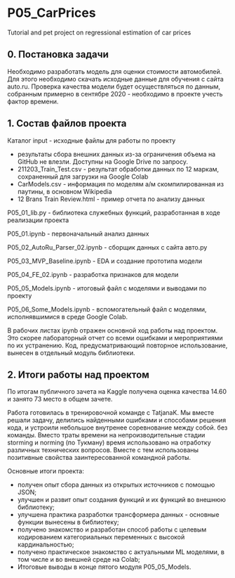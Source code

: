 # P05_CarPrices
Tutorial and pet project on regressional estimation of car prices

## 0. Постановка задачи

Необходимо разработать модель для оценки стоимости автомобилей. Для этого необходимо скачать исходные данные для обучения с сайта auto.ru.  Проверка качества модели будет осуществляться по данным, собранным примерно в сентябре 2020 - необходимо в проекте учесть фактор времени. 

## 1. Состав файлов проекта
Каталог input - исходные файлы для работы по проекту
- результаты сбора внешних данных из-за ограничения объема на GitHub не влезли. Доступны на Google Drive по запросу. 
- 211203_Train_Test.csv - результат обработки данных по 12 маркам, сохраненный для загрузки на Google Colab
- CarModels.csv - информация по моделям а/м скомпилированная из паутины, в основном Wikipedia
- 12 Brans Train Review.html  - пример отчета по анализу данных

P05_01_lib.py - библиотека служебных функций, разработанная в ходе реализации проекта

P05_01.ipynb - первоначальный анализ данных 

P05_02_AutoRu_Parser_02.ipynb - сборщик данных с сайта авто.ру

P05_03_MVP_Baseline.ipynb - EDA и создание прототипа модели

P05_04_FE_02.ipynb - разработка признаков для модели

P05_05_Models.ipynb - итоговый файл с моделями и выводами по проекту

P05_06_Some_Models.ipynb - вспомогательный файл с моделями, исполнявшимися в среде Google Colab. 

В рабочих листах ipynb отражен основной ход работы над проектом.  Это скорее лабораторный отчет со всеми ошибками и мероприятиями по их устранению.  Код, предусматривающий повторное использование, вынесен в отдельный модуль библиотеки. 

## 2. Итоги работы над проектом

По итогам публичного зачета на Kaggle получена оценка качества 14.60 и занято 73 место в общем зачете.

Работа готовилась в тренировочной команде с TatjanaK. Мы вместе решали задачу, делились найденными ошибками и способами решения кода, и устроили небольшое внутренее соревнование между собой. без команды. Вместо траты времени на непроизводительные стадии storming и norming (по Тукману) время использовано на отработку различных технических вопросов. Вместе с тем использованы позитивные свойства заинтересованной командной работы. 

Основные итоги проекта: 
- получен опыт сбора данных из открытых источников с помощью JSON; 
- улучшен и развит опыт создания функций и их функций во внешнюю библиотеку; 
- улучшена практика разработки трансформера данных - основные функции вынесены в библиотеку; 
- получено знакомство и разработан способ работы с целевым кодированием категориальных переменных с высокой кардинальностью; 
- получено практическое знакомство с актуальными ML моделями, в том числе и во внешней среде на Colab;
- Итоговые выводы в конце пятого модуля P05_05_Models.
